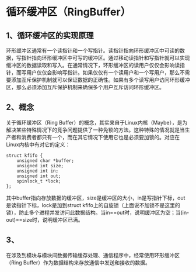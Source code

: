# 循环缓冲区（RingBuffer）

## 1、循环缓冲区的实现原理
环形缓冲区通常有一个读指针和一个写指针。读指针指向环形缓冲区中可读的数据，写指针指向环形缓冲区中可写的缓冲区。通过移动读指针和写指针就可以实现缓冲区的数据读取和写入。在通常情况下，环形缓冲区的读用户仅仅会影响读指针，而写用户仅仅会影响写指针。如果仅仅有一个读用户和一个写用户，那么不需要添加互斥保护机制就可以保证数据的正确性。如果有多个读写用户访问环形缓冲区，那么必须添加互斥保护机制来确保多个用户互斥访问环形缓冲区。

## 2、概念
关于循环缓冲区（Ring Buffer）的概念，其实来自于Linux内核（Maybe），是为解决某些特殊情况下的竞争问题提供了一种免锁的方法。这种特殊的情况就是当生产者和消费者都只有一个，而在其它情况下使用它也是必须要加锁的。对应在Linux内核中有对它的定义：
```
struct kfifo {  
	unsigned char *buffer;  
	unsigned int size;  
	unsigned int in;  
	unsigned int out;  
	spinlock_t *lock;  
}; 
```
其中buffer指向存放数据的缓冲区，size是缓冲区的大小，in是写指针下标，out是读指针下标，lock是加到struct kfifo上的自旋锁（上面说不加锁不是这里的锁），防止多个进程并发访问此数据结构。当in==out时，说明缓冲区为空；当(in-out)==size时，说明缓冲区已满。 

## 3、
在涉及到模块与模块间数据传输缓存处理、通信程序中，经常使用环形缓冲区（Ring Buffer）作为数据结构来存放通信中发送和接收的数据。

